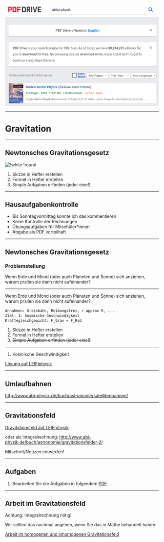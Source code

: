 
![](./pdfdrive_physik.png)

---

# Gravitation

---

## Newtonsches Gravitationsgesetz

![!white !round](https://upload.wikimedia.org/wikipedia/commons/thumb/0/0e/NewtonsLawOfUniversalGravitation.svg/1280px-NewtonsLawOfUniversalGravitation.svg.png)

1. Skizze in Hefter erstellen
1. Formel in Hefter erstellen
1. Simple Aufgaben erfinden (jeder eine!)

---

## Hausaufgabenkontrolle

* Bis Sonntagvormittag konnte ich das kommentieren
* Keine Kontrolle der Rechnungen
* Übungsaufgaben für Mitschüler*innen
* Abgabe als PDF vorteilhaft

---

## Newtonsches Gravitationsgesetz

### Problemstellung

Wenn Erde und Mond (oder auch Planeten und Sonne) sich anziehen, warum prallen sie dann nicht aufeinander?

---

Wenn Erde und Mond (oder auch Planeten und Sonne) sich anziehen, warum prallen sie dann nicht aufeinander?

~~~
Annahmen: Kreisbahn, Reibungsfrei, r approx R, ...
Ziel: 1. kosmische Geschwindigkeit
Kräftegleichgewicht: F_Grav = F_Rad
~~~

1. Skizze in Hefter erstellen
1. Formel in Hefter erstellen
1. ~~Simple Aufgaben erfinden (jeder eine!)~~

---

1. Kosmische Geschwindigkeit

[Lösung auf LEIFIphysik](https://www.leifiphysik.de/mechanik/gravitationsgesetz-und-feld/aufgabe/erste-kosmische-geschwindigkeit)

---

## Umlaufbahnen

http://www.abi-physik.de/buch/astronomie/satellitenbahnen/

---

## Gravitationsfeld

[Gravitationsfeld auf LEIFIphysik](https://www.leifiphysik.de/mechanik/gravitationsgesetz-und-feld/grundwissen/gravitationsfeld)

oder als Integralrechnung: http://www.abi-physik.de/buch/astronomie/gravitationsfelder-2/

Mitschrift/Notizen entwerfen!

---

## Aufgaben

1. Bearbeiten Sie die Aufgaben in folgendem [PDF](./AF_LK12_Q1_Gravitationsfeld.pdf).

---

## Arbeit im Gravitationsfeld

Achtung: Integralrechnung nötig!

Wir sollten das nochmal angehen, wenn Sie das in Mathe behandelt haben.

[Arbeit im homogenen und inhomogenen Gravitationsfeld](https://www.leifiphysik.de/mechanik/gravitationsgesetz-und-feld/grundwissen/arbeit-im-gravitationsfeld)
